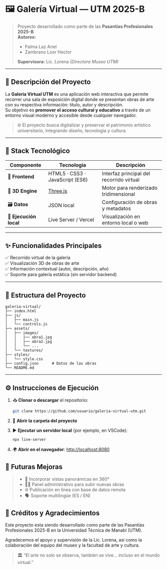# 🖼️ Galería Virtual — UTM 2025-B

> Proyecto desarrollado como parte de las **Pasantías Profesionales 2025-B**  
> **Autores:** 
> - Palma Laz Ariel
> - Zambrano Loor Hector
> 
> **Supervisora:** Lic. Lorena *(Directora Museo UTM)*  
> 

---

## 🎯 Descripción del Proyecto

La **Galería Virtual UTM** es una aplicación web interactiva que permite recorrer una sala de exposición digital donde se presentan obras de arte con su respectiva información: título, autor y descripción.  
Su objetivo es **promover el acceso cultural y educativo** a través de un entorno visual moderno y accesible desde cualquier navegador.

> 🌐 El proyecto busca digitalizar y preservar el patrimonio artístico universitario, integrando diseño, tecnología y cultura.

---

## 🧱 Stack Tecnológico

| Componente | Tecnología | Descripción |
|-------------|-------------|-------------|
| 🎨 **Frontend** | HTML5 · CSS3 · JavaScript (ES6) | Interfaz principal del recorrido virtual |
| 🧩 **3D Engine** | [Three.js](https://threejs.org/) | Motor para renderizado tridimensional |
| 🗃️ **Datos** | JSON local | Configuración de obras y metadatos |
| 🚀 **Ejecución local** | Live Server / Vercel | Visualización en entorno local o web |

---

## ✨ Funcionalidades Principales

✅ Recorrido virtual de la galería  
✅ Visualización 3D de obras de arte  
✅ Información contextual (autor, descripción, año)  
✅ Soporte para galería estática (sin servidor backend)

---

## 📂 Estructura del Proyecto

```plaintext
galeria-virtual/
├── index.html
├── js/
│   ├── main.js
│   └── controls.js
├── assets/
│   ├── images/
│   │   ├── obra1.jpg
│   │   ├── obra2.jpg
│   │   └── ...
│   └── textures/
├── styles/
│   └── style.css
├── config.json      # Datos de las obras
└── README.md

```
---

## ⚙️ Instrucciones de Ejecución

1. 📥 **Clonar o descargar** el repositorio:
   ```bash
   git clone https://github.com/usuario/galeria-virtual-utm.git


2. 📂 **Abrir la carpeta del proyecto**

3. ▶️ **Ejecutar un servidor local** (por ejemplo, en VSCode):
   ```bash
   npx live-server
   ```


4. 🌍 **Abrir en el navegador**: [http://localhost:8080](http://localhost:8080)

## 🧩 Futuras Mejoras

>- 🚧 Incorporar vistas panorámicas en 360°
>- 🧑‍💻 Panel administrativo para subir nuevas obras
>- 🌐 Publicación en línea con base de datos remota
>- 🗣️ Soporte multilingüe (ES / EN)

## 💬 Créditos y Agradecimientos

Este proyecto esta siendo desarrollado como parte de las Pasantías Profesionales 2025-B en la Universidad Técnica de Manabí (UTM).

Agradecemos el apoyo y supervisión de la Lic. Lorena, así como la colaboración del equipo del museo y la facultad de arte y cultura.

> 🏛️ “El arte no solo se observa, también se vive… incluso en el mundo virtual.”